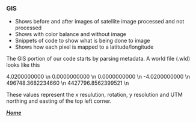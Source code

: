 ### GIS
+ Shows before and after images of satellite image processed and not processed
+ Shows with color balance and without image
+ Snippets of code to show what is being done to image
+ Shows how each pixel is mapped to a latitude/longitude

The GIS portion of our code starts by parsing metadata. A world file (.wld) looks like this

   4.0200000000 \n
   0.0000000000 \n
   0.0000000000 \n
   -4.0200000000 \n
   496748.3682234660 \n
   4427796.8562399521 \n
   
These values represent the x resulution, rotation, y resolution and UTM northing and easting of the top left corner.

[***Home***](https://rickyroze.github.io/SoftDesFinalProject/)
